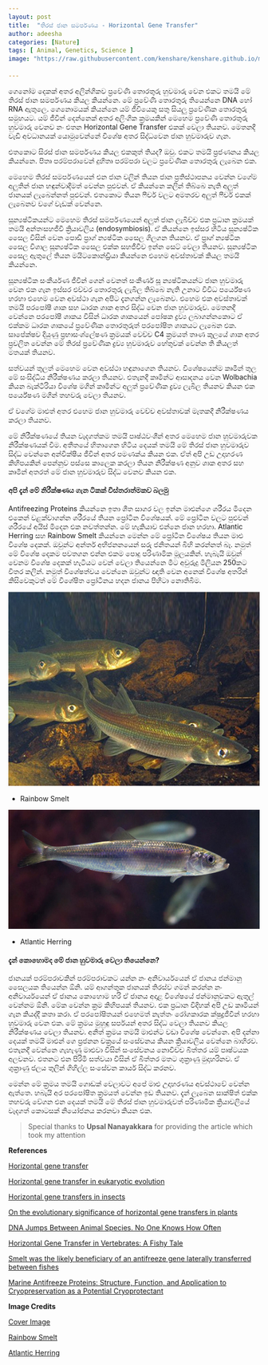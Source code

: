 ```yaml
---
layout: post
title:  "තිරස් ජාන සමර්පණය - Horizontal Gene Transfer"
author: adeesha
categories: [Nature]
tags: [ Animal, Genetics, Science ]
image: "https://raw.githubusercontent.com/kenshare/kenshare.github.io/master/assets/images/posts/ajp/cov/arctic.jpg"

---
```


ගෙනෝම දෙකක් අතර අලින්ගිකව ප්‍රවේණි තොරතුරු හුවමාරු වෙන එකට තමයි මේ තිරස් ජාන සමර්පණය කියල කියන්නෙ. මේ ප්‍රවේණි තොරතුරු තියෙන්නෙ DNA හෝ RNA ඇතුලෙ. ගෙනොමයක් කියන්නෙ යම් ජීවියෙකු සතු සියලු ප්‍රවේණික තොරතුරු සමුහයට. යම් ජීවීන් දෙන්නෙක් අතර අලිංගික ක්‍රමයකින් මෙහෙම ප්‍රවේණි තොරතුරු හුවමාරු වෙනව නං එතන  Horizontal Gene Transfer එකක් වෙලා තියනව. මෙතනදී වැඩි අවධානයක් යොමුවෙන්නේ විශේෂ අතර සිද්ධවෙන ජාන හුවමාරුව ගැන.

එතකොට සිරස් ජාන සමර්පණය කියල එකකුත් තියද? ඔවු. එකට තමයි ප්‍රජණනය කියල කියන්නෙ. පිතෘ පරම්පරාවෙන් දුහිතෘ පරම්පරා වලට ප්‍රවේණික තොරතුරු ලැබෙන එක.

මෙහෙම තිරස් සමර්පණයෙන් එන ජාන වලින් තියන ජාන ප්‍රතිස්ථාපනය වෙන්න වගේම අලුතින් ජාන හඳුන්වාදීමත් වෙන්න පුළුවන්. ඒ කියන්නෙ කලින් තිබ්බෙ නැති අලුත් ජානයක් ලැබෙන්නත් පුළුවන්. එතකොට තියන ෆීචර් වලට අමතරව අලුත් ෆීචර් එකක් ලැබෙනව වගේ වැඩක් වෙන්නෙ.

සූන්‍යෂ්ටිකයන්ට මෙහෙම තිරස් සමර්පණයෙන් අලුත් ජාන ලැබිච්ච එක ප්‍රධාන ක්‍රමයක් තමයි අන්තඃසහජීවී ක්‍රියාවලිය (endosymbiosis). ඒ කියන්නෙ ඉස්සර හිටිය සූන්‍යෂ්ටික සෛල විසින් වෙන පොඩි ප්‍රාග් න්‍යෂ්ටික සෛල ගිලගන තියනව. ඒ ප්‍රාග් න්‍යෂ්ටික සෛල විශාල සූන්‍යෂ්ටික සෛල එක්ක සහජීවීව ඉන්න සෙට් වෙලා තියනව. සූන්‍යෂ්ටික සෛල ඇතුලේ තියන මයිටකොන්ඩ්‍රියා කියන්නෙ එහෙම අවස්තාවක් කියල තමයි කියන්නෙ. 

සූන්‍යෂ්ටික සංකීර්යණ ජීවීන් ගෙන් වෙනත් සංකීර්ණ සූ න්‍යෂ්ටිකයන්ට ජාන හුවමාරු වෙන එක ගැන ඉස්සර එච්චර තොරතුරු ලැබිල තිබ්බෙ නැති උනාට විවිධ පර්යේෂණ හරහා එහෙම වෙන අවස්ථා ගැන අපිට දැනගන්න ලැබෙනව. එහෙම එක අවස්තාවක් තමයි පරපෝෂී ශාක සහ ධාරක ශාක අතර සිද්ධ වෙන ජාන හුවමාරුව. මෙතනදී වෙන්නෙ පරපෝෂී ශාකය විසින් ධාරක ශාකයෙන් පෝෂක ද්‍රව්‍ය ලබාගන්නකොට ඒ එක්කම ධාරක ශාකයේ ප්‍රවේණික තොරතුරුත් පරපෝෂිත ශාකයට ලැබෙන එක. සාපේක්ෂව දියුණු ප්‍රභාසංශ්ලේෂණ ක්‍රමයක් වෙච්ච C4 ක්‍රමයත් තෘණ කුලයේ ශාක අතර ප්‍රචලිත වෙන්න මේ තිරස් ප්‍රවේණික ද්‍රව්‍ය හුවමාරුව හේතුවක් වෙන්න ති කියලත් මතයක් තියනව.

සත්වයන් තුලත් මෙහෙම වෙන අවස්ථා හඳුනාගෙන තියනව. විශේෂයෙන්ම කෘමීන් තුල මේ සංසිද්ධිය නිරීක්ෂණය කරලා තියනව. එතැනදී කෘමීන්ට ආසාදනය වෙන Wolbachia කියන බැක්ටීරියා විශේෂ මගින් කෘමීන්ට අලුත් ප්‍රවේණික ද්‍රව්‍ය ලැබිල තියනව කියන එක පර්යේෂණ මගින් තහවරු වෙලා තියනව.

ඒ වගේම මාළුත් අතර එහෙම ජාන හුවමාරු වෙච්ච අවස්තාවක් මෑතකදී නිරීක්ෂණය කරලා තියනව.

මේ නිරීක්ෂණයේ තියන වැදගත්කම තමයි පෘෂ්ඨවංශීන් අතර මෙහෙම ජාන හුවමාරුවක නිරීක්ෂණයක් වීම. අතීතයේ හිතාගෙන හිටිය දෙයක් තමයි මේ තිරස් ජාන හුවමාරුව සිද්ධ වෙන්නෙ අන්වීක්ෂීය ජීවින් අතර පමණක්ය කියන එක. ඒත් අපි උඩ උදාහරණ කිහිපයකින් පෙන්නුව පස්සෙ කාලෙක කරලා තියන නිරීක්ෂණ අනුව ශාක අතර සහ කෘමීන් අතරත් මේ ජාන හුවමාරුව සිද්ධ වෙනව කියන එක.

#### අපි දැන් මේ නිරීක්ෂණය ගැන ටිකක් විස්තරාත්මකව බලමු

Antifreezing Proteins කියන්නෙ ඉතා ශීත සාගර වල ඉන්න මාළුන්ගෙ ශරීරය මිදෙන එකෙන් වළක්වාගන්න ශරීරයේ තියන ප්‍රෝටීන විශේෂයක්. මේ ප්‍රෝටීන වලට පුළුවන් ශරීරයේ අයිස් මිදෙන එක නවත්තන්න. මේ හැකියාව එන්නෙ ජාන හරහා. Atlantic Herring සහ Rainbow Smelt කියන්නෙ මෙන්න මේ ප්‍රෝටීන විශේෂය තියන මාළු විශේෂ දෙකක්. ඔවුන්ට අන්තර් අභිජනනයෙන් සරු ජනිතයන් බිහි කරන්නත් බෑ. නමුත් මේ විශේෂ දෙකම පවතගන එන්න එකම පොදු පරිණාමික මූලයකින්. හැබැයි ඔවුන් වෙනම විශේෂ දෙකක් හැටියට වෙන් වෙලා තියෙන්නෙ මීට අවුරුදු මිලියන 250කට විතර කලින්. නමුත් විශේෂත්වය වෙන්නෙ ඔවුන්ට ඥාති වෙන අනෙක් විශේෂ අතරින් කිසිවෙකුටත් මේ විශේෂිත ප්‍රෝටීනය හදන ජානය පිහිටා නොතිබීම.



![Rainbow Smelt](https://raw.githubusercontent.com/kenshare/kenshare.github.io/master/assets/images/posts/ajp/cont/smelt.jpg?raw=true)

- Rainbow Smelt



![Atlantic Herring](https://raw.githubusercontent.com/kenshare/kenshare.github.io/master/assets/images/posts/ajp/cont/herring.jpg?raw=true)

- Atlantic Herring



#### දැන් කොහොමද මේ ජාන හුවමාරු වෙලා තියෙන්නෙ?

ජානයක් පරම්පරාවකින් පරම්පරාවකට යන්න නං අනිවාර්යයෙන් ඒ ජානය ජන්මානු සෛලයක තියෙන්න ඕනි. යම් ආගන්තුක ජානයක් තිරස්ව ගමන් කරන්න නං අනිවාර්යයෙන් ඒ ජානය කොහොම හරි ඒ ජානය අදාළ විශේෂයේ ජන්මානුවකට ඇතුල් වෙන්නම ඕනි. මේක වෙන්න ක්‍රම කිහිපයක් තියනව. එක ප්‍රධාන විදිහක් අපි උඩ කෘමියන් ගැන කියද්දී කතා කරා. ඒ පරපෝෂිතයන් එහෙමත් නැත්තං රෝගකාරක ක්ෂුද්‍රජීවීන් හරහා හුවමාරු වෙන එක. මේ ක්‍රමය මුහුඳු සර්පයන් අතර සිද්ධ වෙලා තියනව කියල නිරීක්ෂණය වෙලා තියනව. අනිත් ක්‍රමය තමයි මාළුන්ට වඩා විශේෂ වෙන්නෙ. අපි දන්නා දෙයක් තමයි මාළුන් ගෙ ප්‍රජනන චක්‍රයේ සංසේචනය කියන ක්‍රියාවලිය වෙන්නෙ බාහිරව. එතැනදී වෙන්නෙ ගැහැණු මාළුවා විසින් සංසේචනය නොවිච්ච බිත්තර යම් පෘෂ්ටයක අලවනව. එතනට එන පිරිමි සත්වයා විසින් ඒ බිත්තර මතට ශුක්‍රාණු මුදාහරිනව. ඒ ශුක්‍රාණු ජලය තුලින් ගිහිල්ල සංසේචන කාර්ය සිද්ධ කරනව.

මෙන්න මේ ක්‍රමය තමයි ගොඩක් වෙලාවට අපේ මාළු උදාහරණය අවස්ථාවේ වෙන්න ඇත්තෙ. හබැයි අර පරපෝෂිත ක්‍රමයත් වෙන්න ඉඩ තියනව. දැන් ලැබෙන සාක්ෂිත් එක්ක තහවරු වේගන එන දෙයක් තමයි මේ තිරස් ජාන හුවමාරුවත් පරිණාමික ක්‍රියාවලියේ වැදගත් කොටසක් නියෝජනය කරනවා කියන එක.



> Special thanks to **Upsal Nanayakkara** for providing the article which took my attention



**References** 

[Horizontal gene transfer](https://www.britannica.com/science/horizontal-gene-transfer)

[Horizontal gene transfer in eukaryotic evolution](https://doi.org/10.1038/nrg2386)

[Horizontal gene transfers in insects](https://doi.org/10.1016/j.cois.2015.03.006)

[On the evolutionary significance of horizontal gene transfers in plants](https://doi.org/10.1111/nph.16022)

[DNA Jumps Between Animal Species. No One Knows How Often](https://www.quantamagazine.org/dna-jumps-between-animal-species-no-one-knows-how-often-20210609)

[Horizontal Gene Transfer in Vertebrates: A Fishy Tale](https://doi.org/10.1016/j.tig.2021.02.006)

[Smelt was the likely beneficiary of an antifreeze gene laterally transferred between fishes](https://doi.org/10.1186/1471-2148-12-190)

[Marine Antifreeze Proteins: Structure, Function, and Application to Cryopreservation as a Potential Cryoprotectant](https://dx.doi.org/10.3390%2Fmd15020027)



**Image Credits**

[Cover Image](https://news.illinois.edu/view/6367/750016)

[Rainbow Smelt](https://www.worldlifeexpectancy.com/fish-life-expectancy-rainbow-smelt)

[Atlantic Herring](https://www.seachoice.org/our-work/species/atlantic-herring/)
